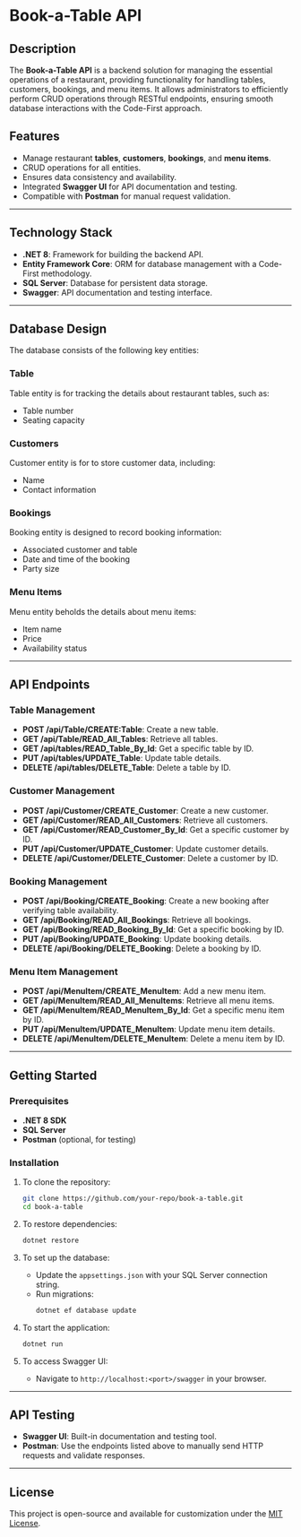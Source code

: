 # Book-a-Table API

## Description

The **Book-a-Table API** is a backend solution for managing the essential operations of a restaurant, providing functionality for handling tables, customers, bookings, and menu items. It allows administrators to efficiently perform CRUD operations through RESTful endpoints, ensuring smooth database interactions with the Code-First approach.

## Features

- Manage restaurant **tables**, **customers**, **bookings**, and **menu items**.
- CRUD operations for all entities.
- Ensures data consistency and availability.
- Integrated **Swagger UI** for API documentation and testing.
- Compatible with **Postman** for manual request validation.

---

## Technology Stack

- **.NET 8**: Framework for building the backend API.
- **Entity Framework Core**: ORM for database management with a Code-First methodology.
- **SQL Server**: Database for persistent data storage.
- **Swagger**: API documentation and testing interface.

---

## Database Design

The database consists of the following key entities:

### **Table**
Table entity is for tracking the details about restaurant tables, such as:
  - Table number
  - Seating capacity

### **Customers**
Customer entity is for to store customer data, including:
  - Name
  - Contact information

### **Bookings**
Booking entity is designed to record booking information:
  - Associated customer and table
  - Date and time of the booking
  - Party size

### **Menu Items**
Menu entity beholds the details about menu items:
  - Item name
  - Price
  - Availability status

---

## API Endpoints

### **Table Management**
- **POST /api/Table/CREATE:Table**: Create a new table.
- **GET /api/Table/READ_All_Tables**: Retrieve all tables.
- **GET /api/tables/READ_Table_By_Id**: Get a specific table by ID.
- **PUT /api/tables/UPDATE_Table**: Update table details.
- **DELETE /api/tables/DELETE_Table**: Delete a table by ID.

### **Customer Management**
- **POST /api/Customer/CREATE_Customer**: Create a new customer.
- **GET /api/Customer/READ_All_Customers**: Retrieve all customers.
- **GET /api/Customer/READ_Customer_By_Id**: Get a specific customer by ID.
- **PUT /api/Customer/UPDATE_Customer**: Update customer details.
- **DELETE /api/Customer/DELETE_Customer**: Delete a customer by ID.

### **Booking Management**
- **POST /api/Booking/CREATE_Booking**: Create a new booking after verifying table availability.
- **GET /api/Booking/READ_All_Bookings**: Retrieve all bookings.
- **GET /api/Booking/READ_Booking_By_Id**: Get a specific booking by ID.
- **PUT /api/Booking/UPDATE_Booking**: Update booking details.
- **DELETE /api/Booking/DELETE_Booking**: Delete a booking by ID.

### **Menu Item Management**
- **POST /api/MenuItem/CREATE_MenuItem**: Add a new menu item.
- **GET /api/MenuItem/READ_All_MenuItems**: Retrieve all menu items.
- **GET /api/MenuItem/READ_MenuItem_By_Id**: Get a specific menu item by ID.
- **PUT /api/MenuItem/UPDATE_MenuItem**: Update menu item details.
- **DELETE /api/MenuItem/DELETE_MenuItem**: Delete a menu item by ID.

---

## Getting Started

### **Prerequisites**
- **.NET 8 SDK**
- **SQL Server**
- **Postman** (optional, for testing)

### **Installation**
1. To clone the repository:
   ```bash
   git clone https://github.com/your-repo/book-a-table.git
   cd book-a-table
   ```
2. To restore dependencies:
   ```bash
   dotnet restore
   ```
3. To set up the database:
   - Update the `appsettings.json` with your SQL Server connection string.
   - Run migrations:
     ```bash
     dotnet ef database update
     ```

4. To start the application:
   ```bash
   dotnet run
   ```

5. To access Swagger UI:
   - Navigate to `http://localhost:<port>/swagger` in your browser.

---

## API Testing

- **Swagger UI**: Built-in documentation and testing tool.
- **Postman**: Use the endpoints listed above to manually send HTTP requests and validate responses.

---

## License

This project is open-source and available for customization under the [MIT License](LICENSE).